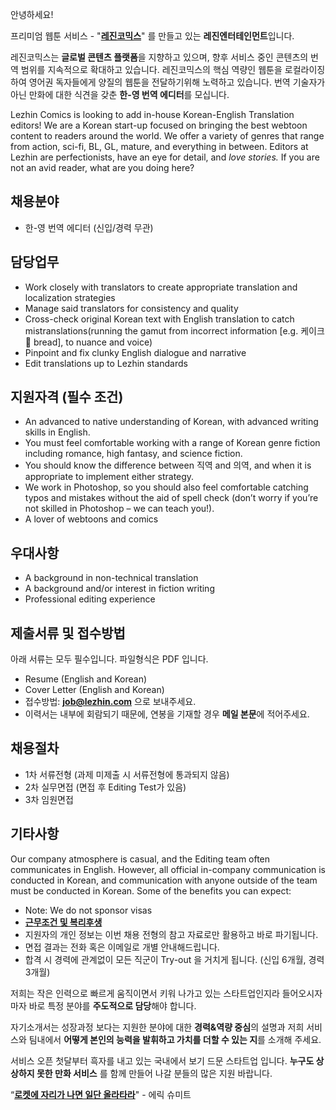 ﻿안녕하세요!

프리미엄 웹툰 서비스 - "**[레진코믹스](http://www.lezhin.com)**" 를 만들고 있는 **레진엔터테인먼트**입니다.

레진코믹스는 **글로벌 콘텐츠 플랫폼**을 지향하고 있으며, 향후 서비스 중인 콘텐츠의 번역 범위를 지속적으로 확대하고 있습니다. 
레진코믹스의 핵심 역량인 웹툰을 로컬라이징하여 영어권 독자들에게 양질의 웹툰을 전달하기위해 노력하고 있습니다. 
번역 기술자가 아닌 만화에 대한 식견을 갖춘 **한-영 번역 에디터**를 모십니다. 	


Lezhin Comics is looking to add in-house Korean-English Translation editors!
We are a Korean start-up focused on bringing the best webtoon content to readers around the world. We offer a variety of genres that range from action, sci-fi, BL, GL, mature, and everything in between. 
Editors at Lezhin are perfectionists, have an eye for detail, and *love stories.* If you are not an avid reader, what are you doing here? 

 

## 채용분야 

- 한-영 번역 에디터 (신입/경력 무관)


## 담당업무

- Work closely with translators to create appropriate translation and localization strategies
- Manage said translators for consistency and quality
- Cross-check original Korean text with English translation to catch mistranslations(running the gamut from incorrect information [e.g. 케이크  bread], to nuance and voice)
- Pinpoint and fix clunky English dialogue and narrative
- Edit translations up to Lezhin standards


## 지원자격 (필수 조건)

- An advanced to native understanding of Korean, with advanced writing skills in English.
- You must feel comfortable working with a range of Korean genre fiction including romance, high fantasy, and science fiction.
- You should know the difference between 직역 and 의역, and when it is appropriate to implement either strategy.
- We work in Photoshop, so you should also feel comfortable catching typos and mistakes without the aid of spell check (don’t worry if you’re not skilled in Photoshop – we can teach you!).
- A lover of webtoons and comics


## 우대사항

- A background in non-technical translation
- A background and/or interest in fiction writing
- Professional editing experience



## 제출서류 및 접수방법

아래 서류는 모두 필수입니다. 파일형식은 PDF 입니다. 

- Resume (English and Korean)
- Cover Letter (English and Korean)
- 접수방법: **job@lezhin.com** 으로 보내주세요.
- 이력서는 내부에 회람되기 때문에, 연봉을 기재할 경우 **메일 본문**에 적어주세요.


## 채용절차 

- 1차 서류전형 (과제 미제출 시 서류전형에 통과되지 않음)
- 2차 실무면접 (면접 후 Editing Test가 있음)
- 3차 임원면접 


## 기타사항 
Our company atmosphere is casual, and the Editing team often communicates in English. However, all official in-company communication is conducted in Korean, and communication with anyone outside of the team must be conducted in Korean. Some of the benefits you can expect: 
- Note: We do not sponsor visas
- [**근무조건 및 복리후생**](https://github.com/lezhin/apply/blob/master/README.md)
- 지원자의 개인 정보는 이번 채용 전형의 참고 자료로만 활용하고 바로 파기됩니다.
- 면접 결과는 전화 혹은 이메일로 개별 안내해드립니다.
- 합격 시 경력에 관계없이 모든 직군이 Try-out 을 거치게 됩니다. (신입 6개월, 경력 3개월)


저희는 작은 인력으로 빠르게 움직이면서 키워 나가고 있는 스타트업인지라 들어오시자마자 바로 특정 분야를 **주도적으로 담당**해야 합니다. 

자기소개서는 성장과정 보다는 지원한 분야에 대한 **경력&역량 중심**의 설명과 저희 서비스와 팀내에서 **어떻게 본인의 능력을 발휘하고 가치를 더할 수 있는 지**를 소개해 주세요.


서비스 오픈 첫달부터 흑자를 내고 있는 국내에서 보기 드문 스타트업 입니다. **누구도 상상하지 못한 만화 서비스** 를 함께 만들어 나갈 분들의 많은 지원 바랍니다.


“[**로켓에 자리가 나면 일단 올라타라**](http://estima.wordpress.com/2012/05/28/sheryl/)" - 에릭 슈미트